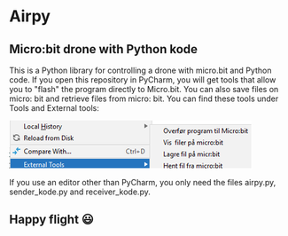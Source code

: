# Airpy
## Micro:bit drone with Python kode
This is a Python library for controlling a drone with micro.bit and Python code. If you open this repository in PyCharm, you will get tools that allow you to "flash" the program directly to Micro.bit. You can also save files on micro: bit and retrieve files from micro: bit. You can find these tools under Tools and External tools:

![Pycharm meny](https://github.com/Svein-Tore/Airpy/blob/master/Pycharm_tools.png)

If you use an editor other than PyCharm, you only need the files airpy.py, sender_kode.py and receiver_kode.py.

## Happy flight :smiley:
